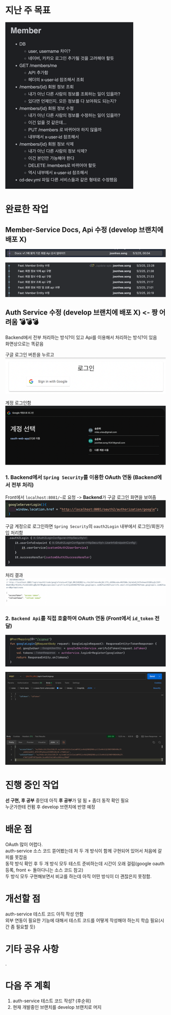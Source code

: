 # 지난 주 목표

![purpose_member_9w.png](../../9_images/purpose_member_9w.png)

# 완료한 작업

## Member-Service Docs, Api 수정 (develop 브랜치에 배포 X)

![member_service_docs_update_commit.png](../../9_images/member_service_docs_update_commit.png)

![member_service_api_update_commit.png](../../9_images/member_service_api_update_commit.png)

## Auth Service 수정 (develop 브랜치에 배포 X) <- 짱 어려움 💣💣💣

Backend에서 전부 처리하는 방식?이 있고 Api를 이용해서 처리하는 방식?이 있음  
화면상으로는 똑같음

구글 로그인 버튼을 누르고  
![google_login_button.png](../../9_images/google_login_button.png)

계정 로그인함  
![google_sign_in.png](../../9_images/google_sign_in.png)

### 1. Backend에서 `Spring Security`를 이용한 OAuth 연동 (Backend에서 전부 처리)

Front에서 `localhost:8081/~`로 요청 -> **Backend**가 구글 로그인 화면을 보여줌  
![oauth_by_spring_security_front.png](../../9_images/oauth_by_spring_security_front.png)

구글 계정으로 로그인하면 `Spring Security`의 `oauth2Login` 내부에서 로그인/회원가입 처리함  
![oauth_by_spring_security.png](../../9_images/oauth_by_spring_security.png)

처리 결과  
![oauth_response_1.png](../../9_images/oauth_response_1.png)

### 2. `Backend Api`를 직접 호출하여 OAuth 연동 (Front에서 `id_token` 전달)

![oauth_by_api.png](../../9_images/oauth_by_api.png)

![oauth_response_2.png](../../9_images/oauth_response_2.png)

# 진행 중인 작업

**선 구현, 후 공부** 중인데 아직 **후 공부**가 덜 됨 + 좀더 동작 확인 필요  
누군가한테 컨펌 후 develop 브랜치에 반영 예정

# 배운 점

OAuth 많이 어렵다.  
auth-service 소스 코드 뜯어봤는데 저 두 개 방식이 함께 구현되어 있어서 처음에 갈피를 못잡음  
동작 방식 확인 후 두 개 방식 모두 테스트 준비하는데 시간이 오래 걸림(google oauth 등록, front <- 돌아다니는 소스 코드 참고)  
두 방식 모두 구현해보면서 비교를 하는데 아직 어떤 방식이 더 괜찮은지 못정함.

# 개선할 점

auth-service 테스트 코드 아직 작성 안함  
외부 연동이 필요한 기능에 대해서 테스트 코드를 어떻게 작성해야 하는지 학습 필요(시간 좀 필요할 듯)

# 기타 공유 사항

.

# 다음 주 계획

1. auth-service 테스트 코드 작성? (후순위)
2. 현재 개발중인 브랜치를 develop 브랜치로 머지
